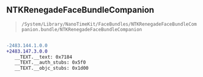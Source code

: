 ## NTKRenegadeFaceBundleCompanion

> `/System/Library/NanoTimeKit/FaceBundles/NTKRenegadeFaceBundleCompanion.bundle/NTKRenegadeFaceBundleCompanion`

```diff

-2483.144.1.0.0
+2483.147.3.0.0
   __TEXT.__text: 0x7184
   __TEXT.__auth_stubs: 0x5f0
   __TEXT.__objc_stubs: 0x1d00

```
